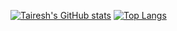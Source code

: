 [![Tairesh's GitHub stats](https://github-readme-stats.vercel.app/api?username=tairesh&theme=dark)](https://github.com/anuraghazra/github-readme-stats)
[![Top Langs](https://github-readme-stats.vercel.app/api/top-langs/?username=tairesh&theme=dark&layout=compact)](https://github.com/anuraghazra/github-readme-stats)
